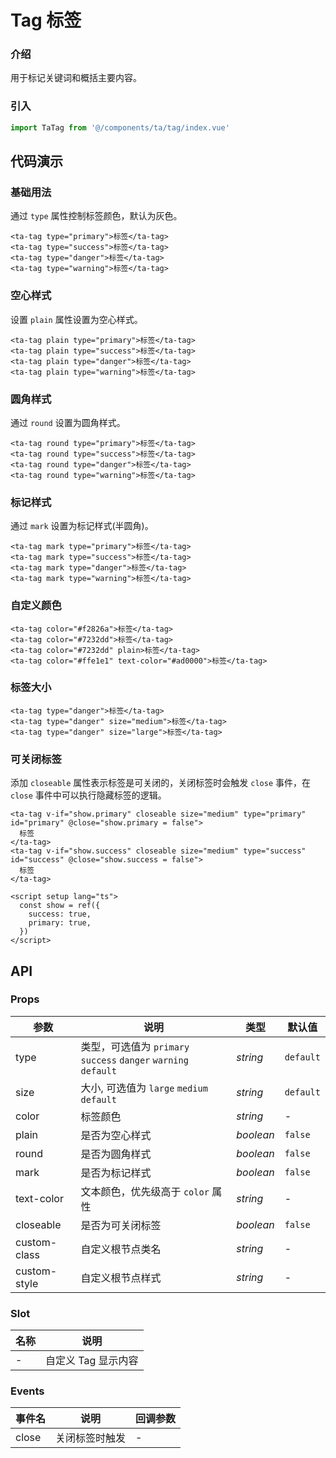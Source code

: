 # Tag 标签

### 介绍

用于标记关键词和概括主要内容。

### 引入

```js
import TaTag from '@/components/ta/tag/index.vue'
```

## 代码演示

### 基础用法

通过 `type` 属性控制标签颜色，默认为灰色。

```vue
<ta-tag type="primary">标签</ta-tag>
<ta-tag type="success">标签</ta-tag>
<ta-tag type="danger">标签</ta-tag>
<ta-tag type="warning">标签</ta-tag>
```

### 空心样式

设置 `plain` 属性设置为空心样式。

```vue
<ta-tag plain type="primary">标签</ta-tag>
<ta-tag plain type="success">标签</ta-tag>
<ta-tag plain type="danger">标签</ta-tag>
<ta-tag plain type="warning">标签</ta-tag>
```

### 圆角样式

通过 `round` 设置为圆角样式。

```vue
<ta-tag round type="primary">标签</ta-tag>
<ta-tag round type="success">标签</ta-tag>
<ta-tag round type="danger">标签</ta-tag>
<ta-tag round type="warning">标签</ta-tag>
```

### 标记样式

通过 `mark` 设置为标记样式(半圆角)。

```vue
<ta-tag mark type="primary">标签</ta-tag>
<ta-tag mark type="success">标签</ta-tag>
<ta-tag mark type="danger">标签</ta-tag>
<ta-tag mark type="warning">标签</ta-tag>
```

### 自定义颜色

```vue
<ta-tag color="#f2826a">标签</ta-tag>
<ta-tag color="#7232dd">标签</ta-tag>
<ta-tag color="#7232dd" plain>标签</ta-tag>
<ta-tag color="#ffe1e1" text-color="#ad0000">标签</ta-tag>
```

### 标签大小

```vue
<ta-tag type="danger">标签</ta-tag>
<ta-tag type="danger" size="medium">标签</ta-tag>
<ta-tag type="danger" size="large">标签</ta-tag>
```

### 可关闭标签

添加 `closeable` 属性表示标签是可关闭的，关闭标签时会触发 `close` 事件，在 `close` 事件中可以执行隐藏标签的逻辑。

```vue
<ta-tag v-if="show.primary" closeable size="medium" type="primary" id="primary" @close="show.primary = false">
  标签
</ta-tag>
<ta-tag v-if="show.success" closeable size="medium" type="success" id="success" @close="show.success = false">
  标签
</ta-tag>
```

```vue
<script setup lang="ts">
  const show = ref({
    success: true,
    primary: true,
  })
</script>
```

## API

### Props

| 参数         | 说明                                                         | 类型      | 默认值    |
| ------------ | ------------------------------------------------------------ | --------- | --------- |
| type         | 类型，可选值为 `primary` `success` `danger` `warning` `default` | _string_  | `default` |
| size         | 大小, 可选值为 `large` `medium` `default`                    | _string_  | `default` |
| color        | 标签颜色                                                     | _string_  | -         |
| plain        | 是否为空心样式                                               | _boolean_ | `false`   |
| round        | 是否为圆角样式                                               | _boolean_ | `false`   |
| mark         | 是否为标记样式                                               | _boolean_ | `false`   |
| text-color   | 文本颜色，优先级高于 `color` 属性                            | _string_  | -         |
| closeable    | 是否为可关闭标签                                             | _boolean_ | `false`   |
| custom-class | 自定义根节点类名                                             | _string_  | -         |
| custom-style | 自定义根节点样式                                             | _string_  | -         |

### Slot

| 名称 | 说明                |
| ---- | ------------------- |
| -    | 自定义 Tag 显示内容 |

### Events

| 事件名 | 说明           | 回调参数 |
| ------ | -------------- | -------- |
| close  | 关闭标签时触发 | -        |
